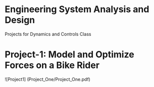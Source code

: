 # Engineering System Analysis and Design 
Projects for Dynamics and Controls Class

# Project-1: Model and Optimize Forces on a Bike Rider
![Project1] (Project_One/Project_One.pdf)
